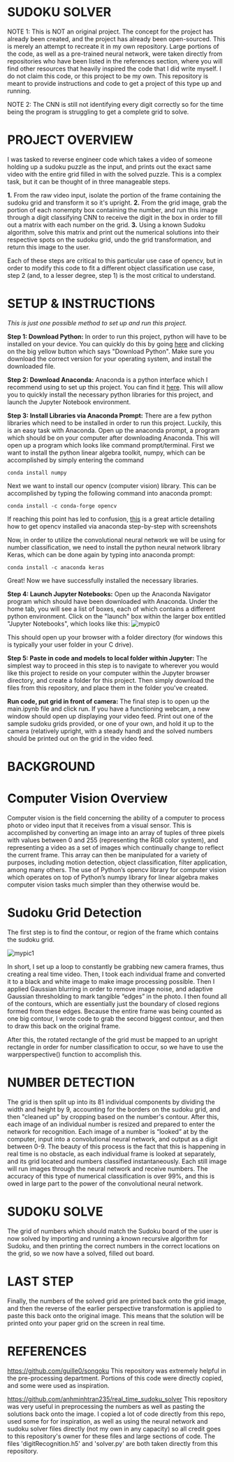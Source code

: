 # SUDOKU SOLVER

NOTE 1: This is NOT an original project. The concept for the project has already been created, and the project has already been open-sourced. This is merely an attempt to recreate it in my own repository. Large portions of the code, as well as a pre-trained neural network, were taken directly from repositories who have been listed in the references section, where you will find other resources that heavily inspired the code that I did write myself. I do not claim this code, or this project to be my own. This repository is meant to provide instructions and code to get a project of this type up and running.



NOTE 2: The CNN is still not identifying every digit correctly so for the time being the program is struggling to get a complete grid to solve. 



# PROJECT OVERVIEW
I was tasked to reverse engineer code which takes a video of someone holding up a sudoku puzzle as the input, and prints out the exact same video with the entire grid filled in with the solved puzzle. This is a complex task, but it can be thought of in three manageable steps. 

**1.** From the raw video input, isolate the portion of the frame containing the sudoku grid and transform it so it's upright.
**2.** From the grid image, grab the portion of each nonempty box containing the number, and run this image through a digit classifying CNN to receive the digit in the box in order to fill out a matrix with each number on the grid. 
**3.** Using a known Sudoku algorithm, solve this matrix and print out the numerical solutions into their respective spots on the sudoku grid, undo the grid transformation, and return this image to the user.

Each of these steps are critical to this particular use case of opencv, but in order to modify this code to fit a different object classification use case, step 2 (and, to a lesser degree, step 1) is the most critical to understand. 

# SETUP & INSTRUCTIONS

*This is just one possible method to set up and run this project.*

**Step 1: Download Python:** 
In order to run this project, python will have to be installed on your device. You can quickly do this by going [here](https://www.python.org/downloads/) and clicking on the big yellow button which says "Download Python". Make sure you download the correct version for your operating system, and install the downloaded file.


**Step 2: Download Anaconda:**
Anaconda is a python interface which I recommend using to set up this project. You can find it [here](https://www.anaconda.com/products/individual). This will allow you to quickly install the necessary python libraries for this project, and launch the Jupyter Notebook environment.

**Step 3: Install Libraries via Anaconda Prompt:**
There are a few python libraries which need to be installed in order to run this project. Luckily, this is an easy task with Anaconda. Open up the anaconda prompt, a program which should be on your computer after downloading Anaconda. This will open up a program which looks like command prompt/terminal. First we want to install the python linear algebra toolkit, numpy, which can be accomplished by simply entering the command 

    conda install numpy
    
Next we want to install our opencv (computer vision) library. This can be accomplished by typing the following command into anaconda prompt:

    conda install -c conda-forge opencv
    
If reaching this point has led to confusion, [this](https://medium.com/@pranav.keyboard/installing-opencv-for-python-on-windows-using-anaconda-or-winpython-f24dd5c895eb) is a great article detailing how to get opencv installed via anaconda step-by-step with screenshots
    
Now, in order to utilize the convolutional neural network we will be using for number classification, we need to install the python neural network library Keras, which can be done again by typing into anaconda prompt:

    conda install -c anaconda keras
    
Great! Now we have successfully installed the necessary libraries.

**Step 4: Launch Jupyter Notebooks:**
Open up the Anaconda Navigator program which should have been downloaded with Anaconda. Under the home tab, you will see a list of boxes, each of which contains a different python environment. Click on the "launch" box within the larger box entitled "Jupyter Notebooks", which looks like this: 
![mypic0](images/Jupyter.PNG)

This should open up your browser with a folder directory (for windows this is typically your user folder in your C drive).

**Step 5: Paste in code and models to local folder within Jupyter:**
The simplest way to proceed in this step is to navigate to wherever you would like this project to reside on your computer within the Jupyter browser directory, and create a folder for this project. Then simply download the files from this repository, and place them in the folder you've created. 

**Run code, put grid in front of camera:**
The final step is to open up the main.ipynb file and click run. If you have a functioning webcam, a new window should open up displaying your video feed. Print out one of the sample sudoku grids provided, or one of your own, and hold it up to the camera (relatively upright, with a steady hand) and the solved numbers should be printed out on the grid in the video feed.

# BACKGROUND

# Computer Vision Overview
Computer vision is the field concerning the ability of a computer to process photo or video input that it receives from a visual sensor. This is accomplished by converting an image into an array of tuples of three pixels with values between 0 and 255 (representing the RGB color system), and representing a video as a set of images which continually change to reflect the current frame. This array can then be manipulated for a variety of purposes, including motion detection, object classification, filter application, among many others. The use of Python’s opencv library for computer vision which operates on top of Python’s numpy library for linear algebra makes computer vision tasks much simpler than they otherwise would be. 






# Sudoku Grid Detection

The first step is to find the contour, or region of the frame which contains the sudoku grid. 
    


![mypic1](images/grid_grab.PNG)




In short, I set up a loop to constantly be grabbing new camera frames, thus creating a real time video. Then, I took each individual frame and converted it to a black and white image to make image processing possible. Then I applied Gaussian blurring in order to remove image noise, and adaptive Gaussian thresholding to mark tangible “edges” in the photo. I then found all of the contours, which are essentially just the boundary of closed regions formed from these edges. Because the entire frame was being counted as one big contour, I wrote code to grab the second biggest contour, and then to draw this back on the original frame.



After this, the rotated rectangle of the grid must be mapped to an upright rectangle in order for number classification to occur, so we have to use the warpperspective() function to accomplish this. 

    




# NUMBER DETECTION 

The grid is then split up into its 81 individual components by dividing the width and height by 9, accounting for the borders on the sudoku grid, and then "cleaned up" by cropping based on the number's contour. After this, each image of an individual number is resized and prepared to enter the network for recognition. Each image of a number is “looked” at by the computer, input into a convolutional neural network, and output as a digit between 0-9. The beauty of this process is the fact that this is happening in real time is no obstacle, as each individual frame is looked at separately, and its grid located and numbers classified instantaneously.  Each still image will run images through the neural network and receive numbers. The accuracy of this type of numerical classification is over 99%, and this is owed in large part to the power of the convolutional neural network. 


# SUDOKU SOLVE
The grid of numbers which should match the Sudoku board of the user is now solved by importing and running a known recursive algorithm for Sudoku, and then printing the correct numbers in the correct locations on the grid, so we now have a solved, filled out board.



# LAST STEP
Finally, the numbers of the solved grid are printed back onto the grid image, and then the reverse of the earlier perspective transformation is applied to paste this back onto the original image. This means that the solution will be printed onto your paper grid on the screen in real time.


# REFERENCES

https://github.com/guille0/songoku
This repository was extremely helpful in the pre-processing department. Portions of this code were directly copied, and some were used as inspiration.

https://github.com/anhminhtran235/real_time_sudoku_solver
This repository was very useful in preprocessing the numbers as well as pasting the solutions back onto the image.
I copied a lot of code directly from this repo, used some for for inspiration, as well as using the neural network and sudoku solver files directly (not my own in any capacity) so all credit goes to this repository's owner for these files and large sections of code. The files 'digitRecognition.h5' and 'solver.py' are both taken directly from this repository.

